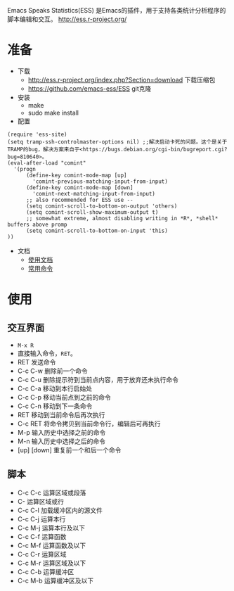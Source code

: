 Emacs Speaks Statistics(ESS) 是Emacs的插件，用于支持各类统计分析程序的脚本编辑和交互。
http://ess.r-project.org/

# 准备
- 下载 
  - http://ess.r-project.org/index.php?Section=download 下载压缩包
  - https://github.com/emacs-ess/ESS git克隆
- 安装
  - make
  - sudo make install
- 配置
```
(require 'ess-site)
(setq tramp-ssh-controlmaster-options nil) ;;解决启动卡死的问题。这个是关于TRAMP的bug，解决方案来自于<https://bugs.debian.org/cgi-bin/bugreport.cgi?bug=810640>。
(eval-after-load "comint"
  '(progn
      (define-key comint-mode-map [up]
        'comint-previous-matching-input-from-input)
      (define-key comint-mode-map [down]
        'comint-next-matching-input-from-input)
      ;; also recommended for ESS use --
      (setq comint-scroll-to-bottom-on-output 'others)
      (setq comint-scroll-show-maximum-output t)
      ;; somewhat extreme, almost disabling writing in *R*, *shell* buffers above promp
      (setq comint-scroll-to-bottom-on-input 'this)
))
```
  
- 文档
  - [使用文档](http://ess.r-project.org/Manual/ess.html#Command_002dline-editingy)
  - [常用命令](https://www.google.com/url?sa=t&rct=j&q=&esrc=s&source=web&cd=1&cad=rja&uact=8&ved=0ahUKEwjc1LDKzLnPAhXI9x4KHckjDAwQFggcMAA&url=http%3A%2F%2Fess.r-project.org%2Frefcard.pdf&usg=AFQjCNGgVjKkGEAYjmuzJGBuN5RGEMnP5A&sig2=H5Yx-0VZYcEof1DBTxdxww&bvm=bv.134495766,d.dmo)

# 使用
  
  ## 交互界面
  - `M-x R`
  - 直接输入命令，`RET`。
  - RET 发送命令
  - C-c C-w 删除前一个命令
  - C-c C-u 删除提示符到当前点内容，用于放弃还未执行命令
  - C-c C-a 移动到本行启始处
  - C-c C-p 移动当前点到之前的命令
  - C-c C-n 移动到下一条命令
  - RET 移动到当前命令后再次执行
  - C-c RET 将命令拷贝到当前命令行，编辑后可再执行
  - M-p 输入历史中选择之前的命令
  - M-n 输入历史中选择之后的命令
  - [up] [down] 重复前一个和后一个命令
 
  ## 脚本

  - C-c C-c 运算区域或段落
  - C-<RET> 运算区域或行
  - C-c C-l 加载缓冲区内的源文件
  - C-c C-j 运算本行
  - C-c M-j 运算本行及以下
  - C-c C-f 运算函数
  - C-c M-f 运算函数及以下
  - C-c C-r 运算区域
  - C-c M-r 运算区域及以下
  - C-c C-b 运算缓冲区
  - C-c M-b 运算缓冲区及以下